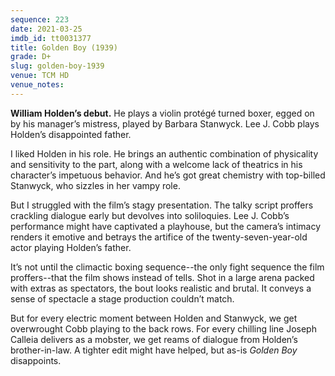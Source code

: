 ```yaml
---
sequence: 223
date: 2021-03-25
imdb_id: tt0031377
title: Golden Boy (1939)
grade: D+
slug: golden-boy-1939
venue: TCM HD
venue_notes:
---
```


**William Holden’s debut.** He plays a violin protégé turned boxer, egged on by his manager’s mistress, played by Barbara Stanwyck. Lee J. Cobb plays Holden’s disappointed father.

<!-- end -->

I liked Holden in his role. He brings an authentic combination of physicality and sensitivity to the part, along with a welcome lack of theatrics in his character’s impetuous behavior. And he’s got great chemistry with top-billed Stanwyck, who sizzles in her vampy role.

But I struggled with the film’s stagy presentation. The talky script proffers crackling dialogue early but devolves into soliloquies. Lee J. Cobb’s performance might have captivated a playhouse, but the camera’s intimacy renders it emotive and betrays the artifice of the twenty-seven-year-old actor playing Holden’s father.

It’s not until the climactic boxing sequence--the only fight sequence the film proffers--that the film shows instead of tells. Shot in a large arena packed with extras as spectators, the bout looks realistic and brutal. It conveys a sense of spectacle a stage production couldn’t match.

But for every electric moment between Holden and Stanwyck, we get overwrought Cobb playing to the back rows. For every chilling line Joseph Calleia delivers as a mobster, we get reams of dialogue from Holden’s brother-in-law. A tighter edit might have helped, but as-is _Golden Boy_ disappoints.
